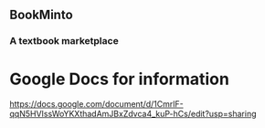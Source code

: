 ## BookMinto
### A textbook marketplace

# Google Docs for information
https://docs.google.com/document/d/1CmrlF-qqN5HVIssWoYKXthadAmJBxZdvca4_kuP-hCs/edit?usp=sharing
